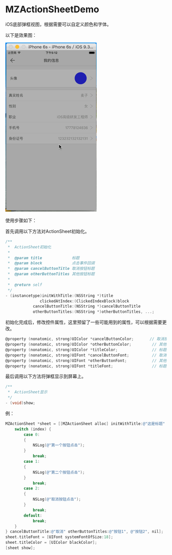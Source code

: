 # MZActionSheetDemo

iOS底部弹框视图，根据需要可以自定义颜色和字体。

以下是效果图：

![image](http://github.com/MrWheat/MZActionSheetDemo/raw/master/屏幕录制.gif)

使用步骤如下：

首先调用以下方法对ActionSheet初始化。

```Objective-c
/**
 *  ActionSheet初始化
 *
 *  @param title             标题
 *  @param block             点击事件回调
 *  @param cancelButtonTitle 取消按钮标题
 *  @param otherButtonTitles 其他按钮标题
 *
 *  @return self
 */
- (instancetype)initWithTitle:(NSString *)title
               clickedAtIndex:(ClickedIndexBlock)block
            cancelButtonTitle:(NSString *)cancelButtonTitle
            otherButtonTitles:(NSString *)otherButtonTitles, ...;
```

初始化完成后，修改控件属性，这里预留了一些可能用到的属性，可以根据需要更改。

```Objective-c
@property (nonatomic, strong)UIColor *cancelButtonColor;       // 取消按钮的颜色
@property (nonatomic, strong)UIColor *otherButtonColor;         // 其他按钮的颜色
@property (nonatomic, strong)UIColor *titleColor;               // 标题颜色
@property (nonatomic, strong)UIFont *cancelButtonFont;          // 取消按钮的字体
@property (nonatomic, strong)UIFont *otherButtonFont;           // 其他按钮的字体
@property (nonatomic, strong)UIFont *titleFont;                 // 标题的字体
```

最后调用以下方法将弹框显示到屏幕上。

```Objective-c
/**
 *  ActionSheet显示
 */
- (void)show;
```

例：

```Objective-c
MZActionSheet *sheet = [[MZActionSheet alloc] initWithTitle:@"这是标题" clickedAtIndex:^(NSInteger index) {
    switch (index) {
        case 0:
        {
            NSLog(@"第一个按钮点击");
        }
            break;
        case 1:
        {
            NSLog(@"第二个按钮点击");
        }
            break;
        case 2:
        {
            NSLog(@"取消按钮点击");
        }
            break;
        default:
            break;
    }
} cancelButtonTitle:@"取消" otherButtonTitles:@"按钮1", @"按钮2", nil];
sheet.titleFont = [UIFont systemFontOfSize:18];
sheet.titleColor = [UIColor blackColor];
[sheet show];
```
